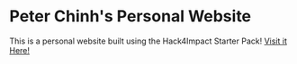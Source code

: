 # Peter Chinh's Personal Website
This is a personal website built using the Hack4Impact Starter Pack!
[Visit it Here!](https://peterchinh.github.io)
